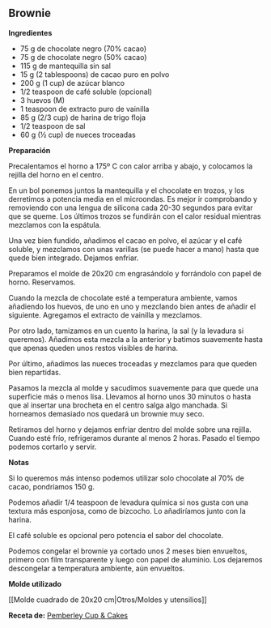 ## Brownie

**Ingredientes**

- 75 g de chocolate negro (70% cacao)
- 75 g de chocolate negro (50% cacao)
- 115 g de mantequilla sin sal
- 15 g (2 tablespoons) de cacao puro en polvo
- 200 g (1 cup) de azúcar blanco
- 1/2 teaspoon de café soluble (opcional)
- 3 huevos (M)
- 1 teaspoon de extracto puro de vainilla
- 85 g (2/3 cup) de harina de trigo floja
- 1/2 teaspoon de sal
- 60 g (½ cup) de nueces troceadas

**Preparación**

Precalentamos el horno a 175º C con calor arriba y abajo, y colocamos la rejilla del horno en el centro.

En un bol ponemos juntos la mantequilla y el chocolate en trozos, y los derretimos a potencia media en el microondas. Es mejor ir comprobando y removiendo con una lengua de silicona cada 20-30 segundos para evitar que se queme. Los últimos trozos se fundirán con el calor residual mientras mezclamos con la espátula.

Una vez bien fundido, añadimos el cacao en polvo, el azúcar y el café soluble, y mezclamos con unas varillas (se puede hacer a mano) hasta que quede bien integrado. Dejamos enfriar.

Preparamos el molde de 20x20 cm engrasándolo y forrándolo con papel de horno. Reservamos.

Cuando la mezcla de chocolate esté a temperatura ambiente, vamos añadiendo los huevos, de uno en uno y mezclando bien antes de añadir el siguiente. Agregamos el extracto de vainilla y mezclamos.

Por otro lado, tamizamos en un cuento la harina, la sal (y la levadura si queremos). Añadimos esta mezcla a la anterior y batimos suavemente hasta que apenas queden unos restos visibles de harina.

Por último, añadimos las nueces troceadas y mezclamos para que queden bien repartidas.

Pasamos la mezcla al molde y sacudimos suavemente para que quede una superficie más o menos lisa. Llevamos al horno unos 30 minutos o hasta que al insertar una brocheta en el centro salga algo manchada. Si horneamos demasiado nos quedará un brownie muy seco.

Retiramos del horno y dejamos enfriar dentro del molde sobre una rejilla. Cuando esté frío, refrigeramos durante al menos 2 horas. Pasado el tiempo podemos cortarlo y servir.

**Notas**

Si lo queremos más intenso podemos utilizar solo chocolate al 70% de cacao, pondríamos 150 g.

Podemos añadir 1/4 teaspoon de levadura química si nos gusta con una textura más esponjosa, como de bizcocho. Lo añadiríamos junto con la harina.

El café soluble es opcional pero potencia el sabor del chocolate.

Podemos congelar el brownie ya cortado unos 2 meses bien envueltos, primero con film transparente y luego con papel de aluminio. Los dejaremos descongelar a temperatura ambiente, aún envueltos.

**Molde utilizado**

[[Molde cuadrado de 20x20 cm|Otros/Moldes y utensilios]]

**Receta de:** [Pemberley Cup & Cakes](http://pemberleycupandcakes.com/2013/06/13/dark-chocolate-brownies/)